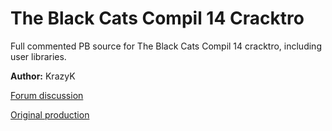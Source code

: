 # The Black Cats Compil 14 Cracktro

Full commented PB source for The Black Cats Compil 14 cracktro, including user libraries.

**Author:** KrazyK

[Forum discussion](https://www.dbfinteractive.com/forum/index.php?topic=6963.0)

[Original production](https://demozoo.org/productions/76083/)